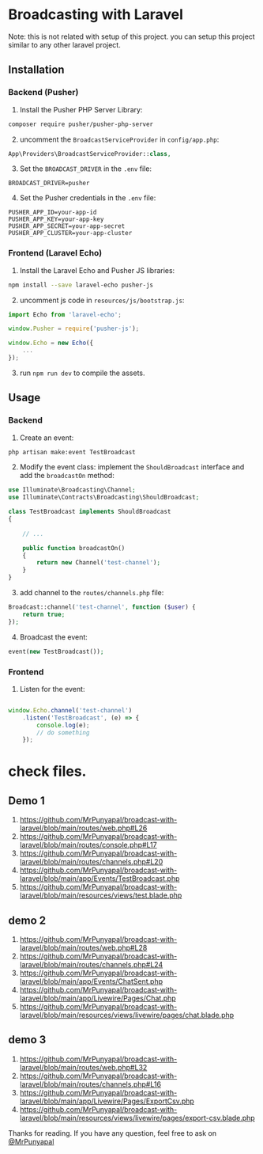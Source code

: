 # Broadcasting with Laravel
Note: this is not related with setup of this project. you can setup this project similar to any other laravel project.

## Installation

### Backend (Pusher)

1. Install the Pusher PHP Server Library:

```bash
composer require pusher/pusher-php-server
```

2. uncomment the `BroadcastServiceProvider` in `config/app.php`:

```php
App\Providers\BroadcastServiceProvider::class,
```

3. Set the `BROADCAST_DRIVER` in the `.env` file:

```env
BROADCAST_DRIVER=pusher
```

4. Set the Pusher credentials in the `.env` file:

```env
PUSHER_APP_ID=your-app-id
PUSHER_APP_KEY=your-app-key
PUSHER_APP_SECRET=your-app-secret
PUSHER_APP_CLUSTER=your-app-cluster
```

### Frontend (Laravel Echo)

1. Install the Laravel Echo and Pusher JS libraries:

```bash
npm install --save laravel-echo pusher-js
```

2. uncomment js code in `resources/js/bootstrap.js`:

```js
import Echo from 'laravel-echo';

window.Pusher = require('pusher-js');

window.Echo = new Echo({
    ...
});
```

3. run `npm run dev` to compile the assets.

## Usage

### Backend

1. Create an event:

```bash
php artisan make:event TestBroadcast
```

2. Modify the event class:
    implement the `ShouldBroadcast` interface
    and add the `broadcastOn` method:

```php
use Illuminate\Broadcasting\Channel;
use Illuminate\Contracts\Broadcasting\ShouldBroadcast;

class TestBroadcast implements ShouldBroadcast
{
 
    // ...

    public function broadcastOn()
    {
        return new Channel('test-channel');
    }
}
```

3. add channel to the `routes/channels.php` file:

```php
Broadcast::channel('test-channel', function ($user) {
    return true;
});
```

4. Broadcast the event:

```php
event(new TestBroadcast());
```

### Frontend

1. Listen for the event:

```js

window.Echo.channel('test-channel')
    .listen('TestBroadcast', (e) => {
        console.log(e);
        // do something
    });
```

# check files.
## Demo 1

1. https://github.com/MrPunyapal/broadcast-with-laravel/blob/main/routes/web.php#L26
2. https://github.com/MrPunyapal/broadcast-with-laravel/blob/main/routes/console.php#L17
3. https://github.com/MrPunyapal/broadcast-with-laravel/blob/main/routes/channels.php#L20
4. https://github.com/MrPunyapal/broadcast-with-laravel/blob/main/app/Events/TestBroadcast.php
5. https://github.com/MrPunyapal/broadcast-with-laravel/blob/main/resources/views/test.blade.php

## demo 2

1. https://github.com/MrPunyapal/broadcast-with-laravel/blob/main/routes/web.php#L28
2. https://github.com/MrPunyapal/broadcast-with-laravel/blob/main/routes/channels.php#L24
3. https://github.com/MrPunyapal/broadcast-with-laravel/blob/main/app/Events/ChatSent.php
4. https://github.com/MrPunyapal/broadcast-with-laravel/blob/main/app/Livewire/Pages/Chat.php
5. https://github.com/MrPunyapal/broadcast-with-laravel/blob/main/resources/views/livewire/pages/chat.blade.php

## demo 3

1. https://github.com/MrPunyapal/broadcast-with-laravel/blob/main/routes/web.php#L32
2. https://github.com/MrPunyapal/broadcast-with-laravel/blob/main/routes/channels.php#L16
3. https://github.com/MrPunyapal/broadcast-with-laravel/blob/main/app/Livewire/Pages/ExportCsv.php
4. https://github.com/MrPunyapal/broadcast-with-laravel/blob/main/resources/views/livewire/pages/export-csv.blade.php


Thanks for reading. If you have any question, feel free to ask on [@MrPunyapal](https://twitter.com/MrPunyapal)






